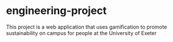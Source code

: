 # engineering-project
This project is a web application that uses gamification to promote sustainability on
campus for people at the University of Exeter
